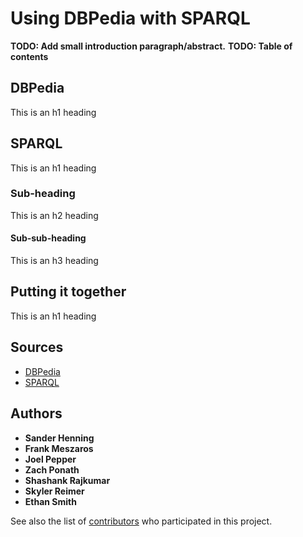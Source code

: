 # Using DBPedia with SPARQL

**TODO: Add small introduction paragraph/abstract.**
**TODO: Table of contents**

## DBPedia

This is an h1 heading

## SPARQL

This is an h1 heading

### Sub-heading

This is an h2 heading

#### Sub-sub-heading

This is an h3 heading

## Putting it together

This is an h1 heading

## Sources
* [DBPedia](https://wiki.dbpedia.org/)
* [SPARQL](https://en.wikipedia.org/wiki/SPARQL)

## Authors

* **Sander Henning**
* **Frank Meszaros**
* **Joel Pepper**
* **Zach Ponath**
* **Shashank Rajkumar**
* **Skyler Reimer**
* **Ethan Smith**

See also the list of [contributors](https://github.com/your/project/contributors) who participated in this project.
